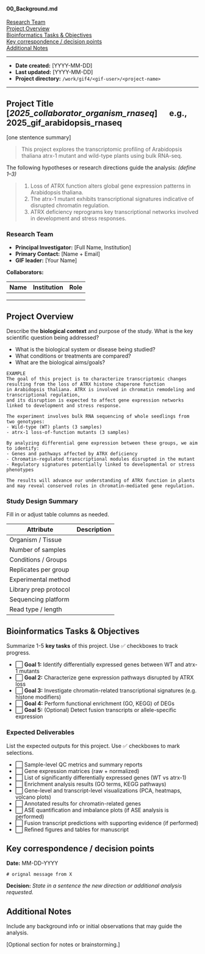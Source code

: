 #### 00_Background.md

[Research Team](#research-team)  
[Project Overview](#project-overview)  
[Bioinformatics Tasks & Objectives](#bioinformatics-tasks--objectives)  
[Key correspondence / decision points](#key-correspondence--decision-points)  
[Additional Notes](#additional-notes)  

---

- **Date created:** [YYYY-MM-DD]
- **Last updated:** [YYYY-MM-DD]
- **Project directory:** `/work/gif4/<gif-user>/<project-name>`

---

## Project Title  &emsp; [*2025_collaborator_organism_rnaseq*] &emsp; e.g., 2025_gif_arabidopsis_rnaseq 

[one stentence summary]
> This project explores the transcriptomic profiling of Arabidopsis thaliana atrx-1 mutant and wild-type plants using bulk RNA-seq.

The following hypotheses or research directions guide the analysis: *(define 1–3)*

> 1) Loss of ATRX function alters global gene expression patterns in Arabidopsis thaliana.  
> 2) The atrx-1 mutant exhibits transcriptional signatures indicative of disrupted chromatin regulation.  
> 3) ATRX deficiency reprograms key transcriptional networks involved in development and stress responses.

### Research Team

- **Principal Investigator:** [Full Name, Institution]
- **Primary Contact:** [Name + Email]
- **GIF leader:** [Your Name]


**Collaborators:**  

| Name |Institution | Role | 
|------|------------|------|
|      |            |      |
|      |            |      |
|      |            |      |


## Project Overview

Describe the **biological context** and purpose of the study. What is the key scientific question being addressed?

- What is the biological system or disease being studied?
- What conditions or treatments are compared?
- What are the biological aims/goals?

```text
EXAMPLE  
The goal of this project is to characterize transcriptomic changes resulting from the loss of ATRX histone chaperone function 
in Arabidopsis thaliana. ATRX is involved in chromatin remodeling and transcriptional regulation, 
and its disruption is expected to affect gene expression networks linked to development and stress response.

The experiment involves bulk RNA sequencing of whole seedlings from two genotypes:
- Wild-type (WT) plants (3 samples)
- atrx-1 loss-of-function mutants (3 samples)

By analyzing differential gene expression between these groups, we aim to identify:
- Genes and pathways affected by ATRX deficiency
- Chromatin-regulated transcriptional modules disrupted in the mutant
- Regulatory signatures potentially linked to developmental or stress phenotypes

The results will advance our understanding of ATRX function in plants and may reveal conserved roles in chromatin-mediated gene regulation.
```


### Study Design Summary

Fill in or adjust table columns as needed.

| Attribute              | Description |
|------------------------|-------------|
| Organism / Tissue      |             |
| Number of samples      |             |
| Conditions / Groups    |             |
| Replicates per group   |             |
| Experimental method    |             |
| Library prep protocol  |             |
| Sequencing platform    |             |
| Read type / length     |             |


## Bioinformatics Tasks & Objectives

Summarize 1-5 **key tasks** of this project. Use ✅ checkboxes to track progress.

- ⬜ **Goal 1:** Identify differentially expressed genes between WT and atrx-1 mutants  
- ⬜ **Goal 2:** Characterize gene expression pathways disrupted by ATRX loss  
- ⬜ **Goal 3:** Investigate chromatin-related transcriptional signatures (e.g. histone modifiers)  
- ⬜ **Goal 4:** Perform functional enrichment (GO, KEGG) of DEGs  
- ⬜ **Goal 5:** (Optional) Detect fusion transcripts or allele-specific expression


### Expected Deliverables

List the expected outputs for this project. Use ✅ checkboxes to mark selections.

- ⬜ Sample-level QC metrics and summary reports
- ⬜ Gene expression matrices (raw + normalized)
- ⬜ List of significantly differentially expressed genes (WT vs atrx-1)
- ⬜ Enrichment analysis results (GO terms, KEGG pathways)
- ⬜ Gene-level and transcript-level visualizations (PCA, heatmaps, volcano plots)
- ⬜ Annotated results for chromatin-related genes
- ⬜ ASE quantification and imbalance plots (if ASE analysis is performed)
- ⬜ Fusion transcript predictions with supporting evidence (if performed)
- ⬜ Refined figures and tables for manuscript


## Key correspondence / decision points

**Date:** MM-DD-YYYY

```text
# orignal message from X

```
**Decision:** *State in a sentence the new direction or additional analysis requested.*


## Additional Notes

Include any background info or initial observations that may guide the analysis.

[Optional section for notes or brainstorming.]

